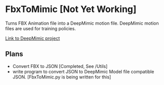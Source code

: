 # FbxToMimic [Not Yet Working]
Turns FBX Animation file into a DeepMimic motion file. DeepMimic motion files are used for training policies.

[Link to DeepMimic project](https://github.com/xbpeng/DeepMimic)


## Plans

- Convert FBX to JSON [Completed, See /Utils]
- write program to convert JSON to DeepMimic Model file compatible JSON. [FbxToMimic.py is being written for this]
